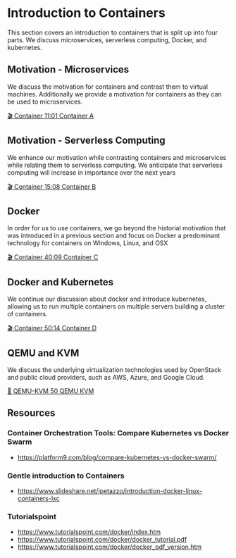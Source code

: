 Introduction to Containers
==========================

This section covers an introduction to containers that is split up into
four parts. We discuss microservices, serverless computing, Docker, and
kubernetes.

Motivation - Microservices
--------------------------

We discuss the motivation for containers and contrast them to virtual
machines. Additionally we provide a motivation for containers as they
can be used to microservices.

[:clapper: Container 11:01 Container A](https://youtu.be/-HlB0eiwV10)

Motivation - Serverless Computing
---------------------------------

We enhance our motivation while contrasting containers and microservices
while relating them to serverless computing. We anticipate that
serverless computing will increase in importance over the next years

[:clapper: Container 15:08 Container B](https://youtu.be/fxDc5cL6MgQ)

Docker
------

In order for us to use containers, we go beyond the historial motivation
that was introduced in a previous section and focus on Docker a
predominant technology for containers on Windows, Linux, and OSX

[:clapper: Container 40:09 Container C](https://youtu.be/A2b-LrnoMqg)

Docker and Kubernetes
---------------------

We continue our discussion about docker and introduce kubernetes,
allowing us to run multiple containers on multiple servers building a
cluster of containers.

[:clapper: Container 50:14 Container D](https://youtu.be/V41oi2Bh8Cc)

QEMU and KVM
------------

We discuss the underlying virtualization technologies used by OpenStack
and public cloud providers, such as AWS, Azure, and Google Cloud.

[:scroll: QEMU-KVM 50 QEMU KVM](https://1drv.ms/p/s!AvpSEd2J24STjBbo4k35C5v-ra8g)

Resources
---------

### Container Orchestration Tools: Compare Kubernetes vs Docker Swarm

* <https://platform9.com/blog/compare-kubernetes-vs-docker-swarm/>

### Gentle introduction to Containers

* <https://www.slideshare.net/jpetazzo/introduction-docker-linux-containers-lxc>

### Tutorialspoint

* <https://www.tutorialspoint.com/docker/index.htm>
* <https://www.tutorialspoint.com/docker/docker_tutorial.pdf>
* <https://www.tutorialspoint.com/docker/docker_pdf_version.htm>
